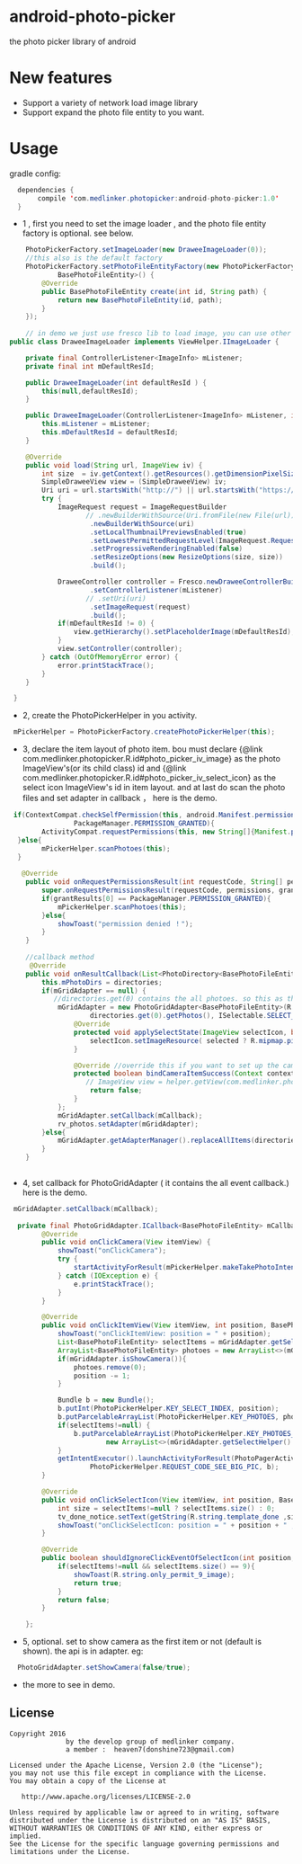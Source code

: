# android-photo-picker
the photo picker library  of android

# New features
- Support a variety of network load image library
- Support expand the photo file entity to you want.

# Usage

gradle config:
``` java
  dependencies {
       compile 'com.medlinker.photopicker:android-photo-picker:1.0'
  }
```
   
-  1 , first you need to set the image loader , and the  photo file entity 
   factory is optional. see below.
``` java
    PhotoPickerFactory.setImageLoader(new DraweeImageLoader(0));
    //this also is the default factory
    PhotoPickerFactory.setPhotoFileEntityFactory(new PhotoPickerFactory.IPhotoFileEntityFactory<
            BasePhotoFileEntity>() {
        @Override
        public BasePhotoFileEntity create(int id, String path) {
            return new BasePhotoFileEntity(id, path);
        }
    });
    
    // in demo we just use fresco lib to load image, you can use other library.
public class DraweeImageLoader implements ViewHelper.IImageLoader {

    private final ControllerListener<ImageInfo> mListener;
    private final int mDefaultResId;

    public DraweeImageLoader(int defaultResId ) {
        this(null,defaultResId);
    }

    public DraweeImageLoader(ControllerListener<ImageInfo> mListener, int defaultResId ) {
        this.mListener = mListener;
        this.mDefaultResId = defaultResId;
    }

    @Override
    public void load(String url, ImageView iv) {
        int size  = iv.getContext().getResources().getDimensionPixelSize(R.dimen.photo_size);
        SimpleDraweeView view = (SimpleDraweeView) iv;
        Uri uri = url.startsWith("http://") || url.startsWith("https://") ? Uri.parse(url) : Uri.fromFile(new File(url));
        try {
            ImageRequest request = ImageRequestBuilder
                   // .newBuilderWithSource(Uri.fromFile(new File(url)))
                    .newBuilderWithSource(uri)
                    .setLocalThumbnailPreviewsEnabled(true)
                    .setLowestPermittedRequestLevel(ImageRequest.RequestLevel.FULL_FETCH)
                    .setProgressiveRenderingEnabled(false)
                    .setResizeOptions(new ResizeOptions(size, size))
                    .build();

            DraweeController controller = Fresco.newDraweeControllerBuilder()
                    .setControllerListener(mListener)
                   // .setUri(uri)
                    .setImageRequest(request)
                    .build();
            if(mDefaultResId != 0) {
                view.getHierarchy().setPlaceholderImage(mDefaultResId);
            }
            view.setController(controller);
        } catch (OutOfMemoryError error) {
            error.printStackTrace();
        }
    }

 }
```
- 2, create the PhotoPickerHelper in you activity.
``` java
 mPickerHelper = PhotoPickerFactory.createPhotoPickerHelper(this);
 ```
 
- 3, declare the item layout of photo item. bou must declare
 {@link com.medlinker.photopicker.R.id#photo_picker_iv_image} as the photo ImageView's(or its child class) id
 and {@link com.medlinker.photopicker.R.id#photo_picker_iv_select_icon} as the select icon
 ImageView's id in item layout. 
 and at last do scan the photo files and set adapter in callback ， here is the demo.
``` java
 if(ContextCompat.checkSelfPermission(this, android.Manifest.permission.WRITE_EXTERNAL_STORAGE) !=
                PackageManager.PERMISSION_GRANTED){
        ActivityCompat.requestPermissions(this, new String[]{Manifest.permission.WRITE_EXTERNAL_STORAGE}, 100);
  }else{
        mPickerHelper.scanPhotoes(this);
  }
  
   @Override
    public void onRequestPermissionsResult(int requestCode, String[] permissions, int[] grantResults) {
        super.onRequestPermissionsResult(requestCode, permissions, grantResults);
        if(grantResults[0] == PackageManager.PERMISSION_GRANTED){
            mPickerHelper.scanPhotoes(this);
        }else{
            showToast("permission denied ！");
        }
    }
    
    //callback method 
     @Override
    public void onResultCallback(List<PhotoDirectory<BasePhotoFileEntity>> directories) {
        this.mPhotoDirs = directories;
        if(mGridAdapter == null) {
           //directories.get(0) contains the all photoes. so this as the whole directory.
            mGridAdapter = new PhotoGridAdapter<BasePhotoFileEntity>(R.layout.item_photo,
                    directories.get(0).getPhotos(), ISelectable.SELECT_MODE_MULTI) {
                @Override
                protected void applySelectState(ImageView selectIcon, boolean selected) {
                    selectIcon.setImageResource( selected ? R.mipmap.pic_check_select : R.mipmap.pic_check_normal);
                }

                @Override //override this if you want to set up the camera item(the first item)
                protected boolean bindCameraItemSuccess(Context context, int position, ViewHelper helper) {
                   // ImageView view = helper.getView(com.medlinker.photopicker.R.id.photo_picker_iv_select_icon);
                    return false;
                }
            };
            mGridAdapter.setCallback(mCallback);
            rv_photos.setAdapter(mGridAdapter);
        }else{
            mGridAdapter.getAdapterManager().replaceAllItems(directories.get(0).getPhotos());
        }
    }
        
```
- 4, set callback for PhotoGridAdapter ( it contains the all event callback.)
 here is the demo.
``` java
 mGridAdapter.setCallback(mCallback);
 
  private final PhotoGridAdapter.ICallback<BasePhotoFileEntity> mCallback = new PhotoGridAdapter.ICallback<BasePhotoFileEntity>() {
        @Override
        public void onClickCamera(View itemView) {
            showToast("onClickCamera");
            try {
                startActivityForResult(mPickerHelper.makeTakePhotoIntent(), PhotoPickerHelper.REQUEST_TAKE_PHOTO);
            } catch (IOException e) {
                e.printStackTrace();
            }
        }

        @Override
        public void onClickItemView(View itemView, int position, BasePhotoFileEntity item) {
            showToast("onClickItemView: position = " + position);
            List<BasePhotoFileEntity> selectItems = mGridAdapter.getSelectHelper().getSelectedItems();
            ArrayList<BasePhotoFileEntity> photoes = new ArrayList<>(mGridAdapter.getAdapterManager().getItems());
            if(mGridAdapter.isShowCamera()){
                photoes.remove(0);
                position -= 1;
            }

            Bundle b = new Bundle();
            b.putInt(PhotoPickerHelper.KEY_SELECT_INDEX, position);
            b.putParcelableArrayList(PhotoPickerHelper.KEY_PHOTOES, photoes);
            if(selectItems!=null) {
                b.putParcelableArrayList(PhotoPickerHelper.KEY_PHOTOES_SELECTED,
                        new ArrayList<>(mGridAdapter.getSelectHelper().getSelectedItems()));
            }
            getIntentExecutor().launchActivityForResult(PhotoPagerActivity.class,
                    PhotoPickerHelper.REQUEST_CODE_SEE_BIG_PIC, b);
        }

        @Override
        public void onClickSelectIcon(View itemView, int position, BasePhotoFileEntity item,List<BasePhotoFileEntity> selectItems){
            int size = selectItems!=null ? selectItems.size() : 0;
            tv_done_notice.setText(getString(R.string.template_done ,size));
            showToast("onClickSelectIcon: position = " + position + " ,size = " + size);
        }

        @Override
        public boolean shouldIgnoreClickEventOfSelectIcon(int position, BasePhotoFileEntity item,List<BasePhotoFileEntity> selectItems) {
            if(selectItems!=null && selectItems.size() == 9){
                showToast(R.string.only_permit_9_image);
                return true;
            }
            return false;
        }

    };

```
- 5, optional. set to show camera as the first item or not (default is shown). the api is in adapter. eg:
``` java
  PhotoGridAdapter.setShowCamera(false/true);
```

- the more to see in demo.


## License

    Copyright 2016   
                  by the develop group of medlinker company.
                  a member :  heaven7(donshine723@gmail.com)

    Licensed under the Apache License, Version 2.0 (the "License");
    you may not use this file except in compliance with the License.
    You may obtain a copy of the License at

       http://www.apache.org/licenses/LICENSE-2.0

    Unless required by applicable law or agreed to in writing, software
    distributed under the License is distributed on an "AS IS" BASIS,
    WITHOUT WARRANTIES OR CONDITIONS OF ANY KIND, either express or implied.
    See the License for the specific language governing permissions and
    limitations under the License.
